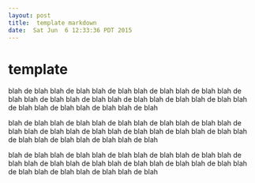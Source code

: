 ```yaml
---
layout: post
title:  template markdown
date:  Sat Jun  6 12:33:36 PDT 2015
---
```


# template

blah de blah blah de blah blah de blah blah de blah blah de blah blah
de blah blah de blah blah de blah blah de blah blah de blah blah de
blah blah de blah blah de blah blah de blah blah de blah

blah de blah blah de blah blah de blah blah de blah blah de blah blah
de blah blah de blah blah de blah blah de blah blah de blah blah de
blah blah de blah blah de blah blah de blah blah de blah

blah de blah blah de blah blah de blah blah de blah blah de blah blah
de blah blah de blah blah de blah blah de blah blah de blah blah de
blah blah de blah blah de blah blah de blah blah de blah

